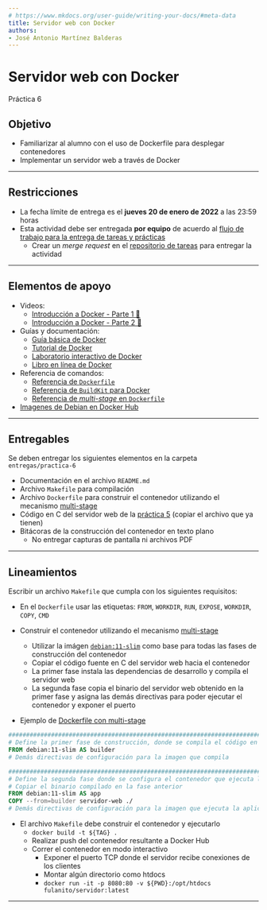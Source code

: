 ```yaml
---
# https://www.mkdocs.org/user-guide/writing-your-docs/#meta-data
title: Servidor web con Docker
authors:
- José Antonio Martínez Balderas
---
```


# Servidor web con Docker

Práctica 6

## Objetivo

- Familiarizar al alumno con el uso de Dockerfile para desplegar contenedores
- Implementar un servidor web a través de Docker

--------------------------------------------------------------------------------

## Restricciones

- La fecha límite de entrega es el **jueves 20 de enero de 2022** a las 23:59 horas
- Esta actividad debe ser entregada **por equipo** de acuerdo al [flujo de trabajo para la entrega de tareas y prácticas][flujo-de-trabajo]
    - Crear un _merge request_ en el [repositorio de tareas][repo-tareas] para entregar la actividad

--------------------------------------------------------------------------------

## Elementos de apoyo

- Videos:
    - [Introducción a Docker - Parte 1 📼][video-intro-docker-parte-1]
    - [Introducción a Docker - Parte 2 📼][video-intro-docker-parte-2]
- Guías y documentación:
    - [Guía básica de Docker][docker-get_started]
    - [Tutorial de Docker][docker-tutorial]
    - [Laboratorio interactivo de Docker][docker-play]
    - [Libro en línea de Docker][docker-curriculum]
- Referencia de comandos:
    - [Referencia de `Dockerfile`][dockerfile-reference]
    - [Referencia de `BuildKit` para Docker][docker-buildkit]
    - [Referencia de _multi-stage_ en `Dockerfile`][docker-multistage]
- [Imagenes de Debian en Docker Hub][dockerhub-debian]

--------------------------------------------------------------------------------

## Entregables

Se deben entregar los siguientes elementos en la carpeta `entregas/practica-6`

- Documentación en el archivo `README.md`
- Archivo `Makefile` para compilación
- Archivo `Dockerfile` para construir el contenedor utilizando el mecanismo [multi-stage][docker-multistage]
- Código en C del servidor web de la [práctica 5](../practica-5) (copiar el archivo que ya tienen)
- Bitácoras de la construcción del contenedor en texto plano
    - No entregar capturas de pantalla ni archivos PDF

--------------------------------------------------------------------------------

## Lineamientos

Escribir un archivo `Makefile` que cumpla con los siguientes requisitos:

- En el `Dockerfile` usar las etiquetas: `FROM`, `WORKDIR`, `RUN`, `EXPOSE`, `WORKDIR`, `COPY`, `CMD` 
- Construir el contenedor utilizando el mecanismo [multi-stage][docker-multistage]
    - Utilizar la imágen [`debian:11-slim`][dockerhub-debian] como base para todas las fases de construcción del contenedor
    - Copiar el código fuente en C del servidor web hacia el contenedor
    - La primer fase instala las dependencias de desarrollo y compila el servidor web
    - La segunda fase copia el binario del servidor web obtenido en la primer fase y asigna las demás directivas para poder ejecutar el contenedor y exponer el puerto

- Ejemplo de [Dockerfile con multi-stage][dockerfile-multistage-example]
```Dockerfile
################################################################################
# Define la primer fase de construcción, donde se compila el código en C
FROM debian:11-slim AS builder
# Demás directivas de configuración para la imagen que compila

################################################################################
# Define la segunda fase donde se configura el contenedor que ejecuta la aplicación
# Copiar el binario compilado en la fase anterior
FROM debian:11-slim AS app
COPY --from=builder servidor-web ./
# Demás directivas de configuración para la imagen que ejecuta la aplicación
```

- El archivo `Makefile` debe construir el contenedor y ejecutarlo
    - `docker build -t ${TAG} .`
    - Realizar push del contenedor resultante a Docker Hub
    - Correr el contenedor en modo interactivo
        - Exponer el puerto TCP donde el servidor recibe conexiones de los clientes
        - Montar algún directorio como htdocs
        - `docker run -it -p 8080:80 -v ${PWD}:/opt/htdocs fulanito/servidor:latest`

--------------------------------------------------------------------------------

[flujo-de-trabajo]: https://sistemasoperativos-ciencias-unam.gitlab.io/2022-1/tareas-so/workflow/
[repo-tareas]: https://gitlab.com/SistemasOperativos-Ciencias-UNAM/2022-1/tareas-so.git

[video-intro-docker-parte-1]: https://www.youtube.com/watch?v=jhf-8I6zHoU&list=PLa3Cxza-egQWixsZtom-qU_85A2QgjF5U&index=48
[video-intro-docker-parte-2]: https://www.youtube.com/watch?v=WpfQ8WWOYYA&list=PLa3Cxza-egQWixsZtom-qU_85A2QgjF5U&index=49

[docker-get_started]: https://docs.docker.com/get-started/overview/
[docker-tutorial]: https://www.docker.com/101-tutorial
[docker-play]: https://labs.play-with-docker.com/
[docker-curriculum]: https://docker-curriculum.com/

[dockerfile-reference]: https://docs.docker.com/engine/reference/builder/
[docker-buildkit]: https://docs.docker.com/develop/develop-images/build_enhancements/
[docker-multistage]: https://docs.docker.com/develop/develop-images/multistage-build/#use-multi-stage-builds
[dockerfile-multistage-example]: https://github.com/J-Rios/TLG_JoinCaptchaBot/blob/master/docker/Dockerfile

[dockerhub-debian]: https://hub.docker.com/_/debian
